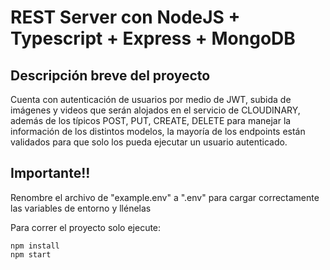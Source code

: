 # REST Server con NodeJS + Typescript + Express + MongoDB

## Descripción breve del proyecto

Cuenta con autenticación de usuarios por medio de JWT, subida de imágenes y videos que serán alojados en el servicio de CLOUDINARY, además de los típicos POST, PUT, CREATE, DELETE para manejar la información de los distintos modelos, la mayoría de los endpoints están validados para que solo los pueda ejecutar un usuario autenticado.

## Importante!!

Renombre el archivo de "example.env" a ".env" para cargar correctamente las variables de entorno y llénelas

Para correr el proyecto solo ejecute:

```
npm install
npm start
```
